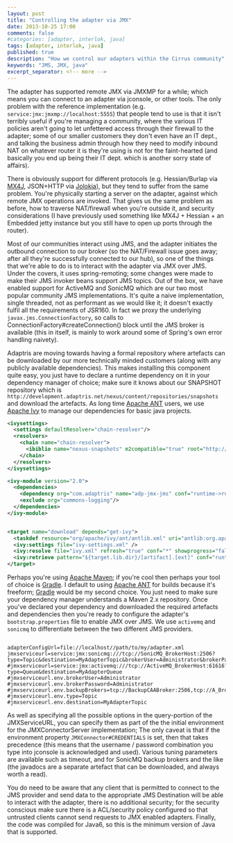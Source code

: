 ```yaml
---
layout: post
title: "Controlling the adapter via JMX"
date: 2013-10-25 17:00
comments: false
#categories: [adapter, interlok, java]
tags: [adapter, interlok, java]
published: true
description: "How we control our adapters within the Cirrus community"
keywords: "JMS, JMX, java"
excerpt_separator: <!-- more -->
---
```


The adapter has supported remote JMX via JMXMP for a while; which means you can connect to an adapter via jconsole, or other tools. The only problem with the reference implementation (e.g. `service:jmx:jmxmp://localhost:5555`) that people tend to use is that it isn't terribly useful if you're managing a community, where the various IT policies aren't going to let unfettered access through their firewall to the adapter; some of our smaller customers they don't even have an IT dept., and talking the business admin through how they need to modify inbound NAT on whatever router it is they're using is not for the faint-hearted (and basically you end up being their IT dept. which is another sorry state of affairs).

<!-- more -->

There is obviously support for different protocols (e.g. Hessian/Burlap via [MX4J][], JSON+HTTP via [Jolokia][]), but they tend to suffer from the same problem. You're physically starting a server on the adapter, against which remote JMX operations are invoked. That gives us the same problem as before, how to traverse NAT/firewall when you're outside it, and security considerations (I have previously used something like MX4J + Hessian + an Embedded jetty instance but you still have to open up ports through the router).

Most of our communities interact using JMS, and the adapter initiates the outbound connection to our broker (so the NAT/Firewall issue goes away; after all they're successfully connected to our hub), so one of the things that we're able to do is to interact with the adapter via JMX over JMS. Under the covers, it uses spring-remoting; some changes were made to make their JMS invoker beans support JMS topics. Out of the box, we have enabled support for ActiveMQ and SonicMQ which are our two most popular community JMS implementations. It's quite a naive implementation, single threaded, not as performant as we would like it; it doesn't exactly fulfil all the requirements of JSR160. In fact we proxy the underlying `javax.jms.ConnectionFactory`, so calls to ConnectionFactory#createConnection() block until the JMS broker is available (this in itself, is mainly to work around some of Spring's own error handling naivety).

Adaptris are moving towards having a formal repository where artefacts can be downloaded by our more technically minded customers (along with any publicly available dependencies). This makes installing this component quite easy, you just have to declare a runtime dependency on it in your dependency manager of choice; make sure it knows about our SNAPSHOT repository which is `http://development.adaptris.net/nexus/content/repositories/snapshots` and download the artefacts. As long time [Apache ANT][] users, we use [Apache Ivy][] to manage our dependencies for basic java projects.

```xml
<ivysettings>
  <settings defaultResolver="chain-resolver"/>
  <resolvers>
    <chain name="chain-resolver">
      <ibiblio name="nexus-snapshots" m2compatible="true" root="http://development.adaptris.net/nexus/content/repositories/snapshots" checkmodified="true" changingPattern=".*-SNAPSHOT"/>
    </chain>
  </resolvers>
</ivysettings>
```

```xml
<ivy-module version="2.0">
  <dependencies>
    <dependency org="com.adaptris" name="adp-jmx-jms" conf="runtime->runtime" rev="3.0-SNAPSHOT" changing="true"/>
    <exclude org="commons-logging"/>
  </dependencies>
</ivy-module>
```

```xml

<target name="download" depends="get-ivy">
  <taskdef resource="org/apache/ivy/ant/antlib.xml" uri="antlib:org.apache.ivy.ant" classpathref="ivy.lib.path"/>
  <ivy:settings file="ivy-settings.xml" />
  <ivy:resolve file="ivy.xml" refresh="true" conf="*" showprogress="false"/>
  <ivy:retrieve pattern="${target.lib.dir}/[artifact].[ext]" conf="runtime" type="jar,zip,bundle"/>
</target>

```

Perhaps you're using [Apache Maven][]; if you're cool then perhaps your tool of choice is [Gradle][]. I default to using [Apache ANT][] for builds because it's freeform; [Gradle][] would be my second choice. You just need to make sure your dependency manager understands a Maven 2.x repository. Once you've declared your dependency and downloaded the required artefacts and dependencies then you're ready to configure the adapter's `bootstrap.properties` file to enable JMX over JMS. We use `activemq` and `sonicmq` to differentiate between the two different JMS providers.

```properties

adapterConfigUrl=file://localhost//path/to/my/adapter.xml
jmxserviceurl=service:jmx:sonicmq:///tcp://SonicMQ_BrokerHost:2506?type=Topic&destination=MyAdapterTopic&brokerUser=Administrator&brokerPassword=Administrator
#jmxserviceurl=service:jmx:activemq:///tcp://ActiveMQ_BrokerHost:61616?type=Queue&destination=MyAdapterQueue
#jmxserviceurl.env.brokerUser=Administrator
#jmxserviceurl.env.brokerPassword=Administrator
#jmxserviceurl.env.backupBrokers=tcp://BackupCAABroker:2506,tcp://A_BrokerInACluster:2506
#jmxserviceurl.env.type=Topic
#jmxserviceurl.env.destination=MyAdapterTopic

```

As well as specifying all the possible options in the query-portion of the JMXServiceURL, you can specify them as part of the the initial environment for the JMXConnectorServer implementation; The only caveat is that if the environment property `JMXConnector#CREDENTIALS` is set, then that takes precedence (this means that the username / password combination you type into jconsole is acknowledged and used). Various tuning parameters are available such as timeout, and for SonicMQ backup brokers and the like (the javadocs are a separate artefact that can be downloaded, and always worth a read).

You do need to be aware that any client that is permitted to connect to the JMS provider and send data to the appropriate JMS Destination will be able to interact with the adapter, there is no additional security; for the security conscious make sure there is a ACL/security policy configured so that untrusted clients cannot send requests to JMX enabled adapters. Finally, the code was compiled for Java6, so this is the minimum version of Java that is supported.

[gradle]: http://www.gradle.org/
[MX4J]: http://mx4j.sourceforge.net/
[Jolokia]: http://www.jolokia.org/
[Apache Ivy]: http://ant.apache.org/ivy/
[Apache ANT]: http://ant.apache.org/
[Apache Maven]: http://maven.apache.org/
